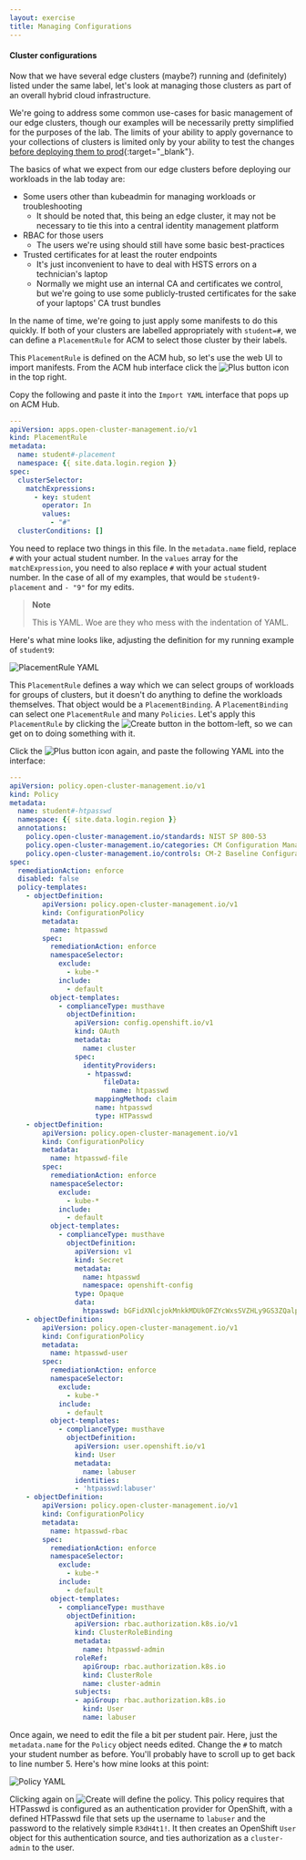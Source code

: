 ```yaml
---
layout: exercise
title: Managing Configurations
---
```


#### Cluster configurations

Now that we have several edge clusters (maybe?) running and (definitely) listed under the same label, let's look at managing those clusters as part of an overall hybrid cloud infrastructure.

We're going to address some common use-cases for basic management of our edge clusters, though our examples will be necessarily pretty simplified for the purposes of the lab. The limits of your ability to apply governance to your collections of clusters is limited only by your ability to test the changes [before deploying them to prod](https://twitter.com/stahnma/status/634849376343429120){:target="_blank"}.

The basics of what we expect from our edge clusters before deploying our workloads in the lab today are:

- Some users other than kubeadmin for managing workloads or troubleshooting
  - It should be noted that, this being an edge cluster, it may not be necessary to tie this into a central identity management platform
- RBAC for those users
  - The users we're using should still have some basic best-practices
- Trusted certificates for at least the router endpoints
  - It's just inconvenient to have to deal with HSTS errors on a technician's laptop
  - Normally we might use an internal CA and certificates we control, but we're going to use some publicly-trusted certificates for the sake of your laptops' CA trust bundles

In the name of time, we're going to just apply some manifests to do this quickly. If both of your clusters are labelled appropriately with `student=#`, we can define a `PlacementRule` for ACM to select those cluster by their labels.

This `PlacementRule` is defined on the ACM hub, so let's use the web UI to import manifests. From the ACM hub interface click the ![Plus button](/assets/images/plus-button.png?style=small "Plus button") icon in the top right.

Copy the following and paste it into the `Import YAML` interface that pops up on ACM Hub.

```yaml
---
apiVersion: apps.open-cluster-management.io/v1
kind: PlacementRule
metadata:
  name: student#-placement
  namespace: {{ site.data.login.region }}
spec:
  clusterSelector:
    matchExpressions:
      - key: student
        operator: In
        values:
          - "#"
  clusterConditions: []
```

You need to replace two things in this file. In the `metadata.name` field, replace `#` with your actual student number. In the `values` array for the `matchExpression`, you need to also replace `#` with your actual student number. In the case of all of my examples, that would be `student9-placement` and `- "9"` for my edits.

> **Note**
>
> This is YAML. Woe are they who mess with the indentation of YAML.

Here's what mine looks like, adjusting the definition for my running example of `student9`:

![PlacementRule YAML](/assets/images/acm-placementrule-yaml.png?style=centered&style=border "PlacementRule YAML")

This `PlacementRule` defines a way which we can select groups of workloads for groups of clusters, but it doesn't do anything to define the workloads themselves. That object would be a `PlacementBinding`. A `PlacementBinding` can select one `PlacementRule` and many `Policies`. Let's apply this `PlacementRule` by clicking the ![Create](/assets/images/acm-create.png?style=small "Create") button in the bottom-left, so we can get on to doing something with it.

Click the ![Plus button](/assets/images/plus-button.png?style=small "Plus button") icon again, and paste the following YAML into the interface:

```yaml
---
apiVersion: policy.open-cluster-management.io/v1
kind: Policy
metadata:
  name: student#-htpasswd
  namespace: {{ site.data.login.region }}
  annotations:
    policy.open-cluster-management.io/standards: NIST SP 800-53
    policy.open-cluster-management.io/categories: CM Configuration Management
    policy.open-cluster-management.io/controls: CM-2 Baseline Configuration
spec:
  remediationAction: enforce
  disabled: false
  policy-templates:
    - objectDefinition:
        apiVersion: policy.open-cluster-management.io/v1
        kind: ConfigurationPolicy
        metadata:
          name: htpasswd
        spec:
          remediationAction: enforce
          namespaceSelector:
            exclude:
              - kube-*
            include:
              - default
          object-templates:
            - complianceType: musthave
              objectDefinition:
                apiVersion: config.openshift.io/v1
                kind: OAuth
                metadata:
                  name: cluster
                spec:
                  identityProviders:
                   - htpasswd:
                       fileData:
                         name: htpasswd
                     mappingMethod: claim
                     name: htpasswd
                     type: HTPasswd
    - objectDefinition:
        apiVersion: policy.open-cluster-management.io/v1
        kind: ConfigurationPolicy
        metadata:
          name: htpasswd-file
        spec:
          remediationAction: enforce
          namespaceSelector:
            exclude:
              - kube-*
            include:
              - default
          object-templates:
            - complianceType: musthave
              objectDefinition:
                apiVersion: v1
                kind: Secret
                metadata:
                  name: htpasswd
                  namespace: openshift-config
                type: Opaque
                data:
                  htpasswd: bGFidXNlcjokMnkkMDUkOFZYcWxsSVZHLy9GS3ZQalpQV3hXdUFvM0dNcWR6RlNjTEFvSkQzU0RaalNWbnFBcGwzc3UKCg==
    - objectDefinition:
        apiVersion: policy.open-cluster-management.io/v1
        kind: ConfigurationPolicy
        metadata:
          name: htpasswd-user
        spec:
          remediationAction: enforce
          namespaceSelector:
            exclude:
              - kube-*
            include:
              - default
          object-templates:
            - complianceType: musthave
              objectDefinition:
                apiVersion: user.openshift.io/v1
                kind: User
                metadata:
                  name: labuser
                identities:
                - 'htpasswd:labuser'
    - objectDefinition:
        apiVersion: policy.open-cluster-management.io/v1
        kind: ConfigurationPolicy
        metadata:
          name: htpasswd-rbac
        spec:
          remediationAction: enforce
          namespaceSelector:
            exclude:
              - kube-*
            include:
              - default
          object-templates:
            - complianceType: musthave
              objectDefinition:
                apiVersion: rbac.authorization.k8s.io/v1
                kind: ClusterRoleBinding
                metadata:
                  name: htpasswd-admin
                roleRef:
                  apiGroup: rbac.authorization.k8s.io
                  kind: ClusterRole
                  name: cluster-admin
                subjects:
                - apiGroup: rbac.authorization.k8s.io
                  kind: User
                  name: labuser
```

Once again, we need to edit the file a bit per student pair. Here, just the `metadata.name` for the `Policy` object needs edited. Change the `#` to match your student number as before. You'll probably have to scroll up to get back to line number 5. Here's how mine looks at this point:

![Policy YAML](/assets/images/acm-policy-yaml.png?style=centered&style=border "Policy YAML")

Clicking again on ![Create](/assets/images/acm-create.png?style=small "Create") will define the policy. This policy requires that HTPasswd is configured as an authentication provider for OpenShift, with a defined HTPasswd file that sets up the username to `labuser` and the password to the relatively simple `R3dH4t1!`. It then creates an OpenShift `User` object for this authentication source, and ties authorization as a `cluster-admin` to the user.
